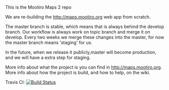 This is the Mootiro Maps 2 repo

We are re-building the http://maps.mootiro.org web app from scratch.

The master branch is stable, which means that is always behind the develop branch.
Our workflow is always work on topic branch and merge it on develop.
Every two weeks we merge these changes into the master, for now the master branch  means 'staging' for us.

In the future, when we release it publicly,master will become production, and we will have a extra step for staging.

More info about what the project is you can find in http://maps.mootiro.org.
More info about how the project is build, and how to help, on the wiki.

Travis CI:
[![Build Status](https://secure.travis-ci.org/it3s/komoo.png)](http://travis-ci.org/it3s/komoo)
